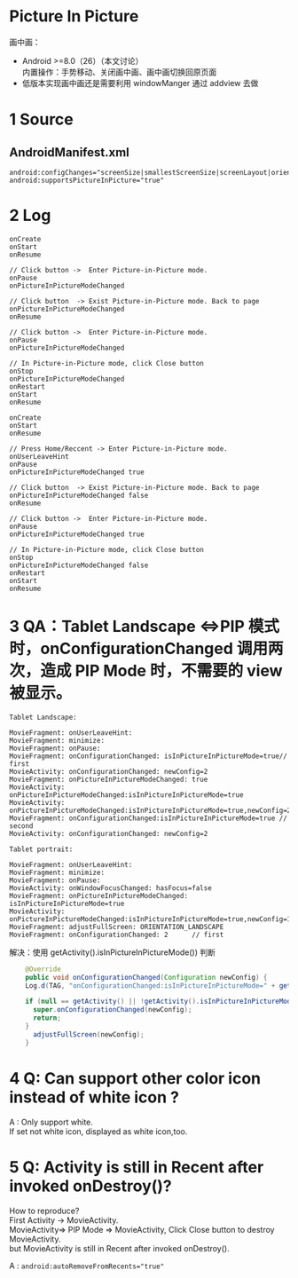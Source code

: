 # Picture In Picture

画中画：

- Android >=8.0（26）（本文讨论）  
  内置操作：手势移动、关闭画中画、画中画切换回原页面
- 低版本实现画中画还是需要利用 windowManger 通过 addview 去做

# 1 Source

## AndroidManifest.xml

```
android:configChanges="screenSize|smallestScreenSize|screenLayout|orientation"
android:supportsPictureInPicture="true"
```

# 2 Log

```
onCreate
onStart
onResume

// Click button ->  Enter Picture-in-Picture mode.
onPause
onPictureInPictureModeChanged

// Click button  -> Exist Picture-in-Picture mode. Back to page
onPictureInPictureModeChanged
onResume

// Click button ->  Enter Picture-in-Picture mode.
onPause
onPictureInPictureModeChanged

// In Picture-in-Picture mode, click Close button
onStop
onPictureInPictureModeChanged
onRestart
onStart
onResume
```

```
onCreate
onStart
onResume

// Press Home/Reccent -> Enter Picture-in-Picture mode.
onUserLeaveHint
onPause
onPictureInPictureModeChanged true

// Click button  -> Exist Picture-in-Picture mode. Back to page
onPictureInPictureModeChanged false
onResume

// Click button ->  Enter Picture-in-Picture mode.
onPause
onPictureInPictureModeChanged true

// In Picture-in-Picture mode, click Close button
onStop
onPictureInPictureModeChanged false
onRestart
onStart
onResume
```

# 3 QA：Tablet Landscape <=>PIP 模式时，onConfigurationChanged 调用两次，造成 PIP Mode 时，不需要的 view 被显示。

```
Tablet Landscape:

MovieFragment: onUserLeaveHint:
MovieFragment: minimize:
MovieFragment: onPause:
MovieFragment: onConfigurationChanged: isInPictureInPictureMode=true// first
MovieActivity: onConfigurationChanged: newConfig=2
MovieFragment: onPictureInPictureModeChanged: true
MovieActivity: onPictureInPictureModeChanged:isInPictureInPictureMode=true
MovieActivity: onPictureInPictureModeChanged:isInPictureInPictureMode=true,newConfig=2
MovieFragment: onConfigurationChanged:isInPictureInPictureMode=true // second
MovieActivity: onConfigurationChanged: newConfig=2
```

```
Tablet portrait:

MovieFragment: onUserLeaveHint:
MovieFragment: minimize:
MovieFragment: onPause:
MovieActivity: onWindowFocusChanged: hasFocus=false
MovieFragment: onPictureInPictureModeChanged: isInPictureInPictureMode=true
MovieActivity: onPictureInPictureModeChanged:isInPictureInPictureMode=true,newConfig=1
MovieFragment: adjustFullScreen: ORIENTATION_LANDSCAPE
MovieFragment: onConfigurationChanged: 2      // first
```

解决：使用 getActivity().isInPictureInPictureMode()) 判断

```java
    @Override
    public void onConfigurationChanged(Configuration newConfig) {
    Log.d(TAG, "onConfigurationChanged:isInPictureInPictureMode=" + getActivity().isInPictureInPictureMode());

    if (null == getActivity() || !getActivity().isInPictureInPictureMode()){
      super.onConfigurationChanged(newConfig);
      return;
    }
      adjustFullScreen(newConfig);
    }
```

# 4 Q: Can support other color icon instead of white icon ?

A : Only support white.  
If set not white icon, displayed as white icon,too.

# 5 Q: Activity is still in Recent after invoked onDestroy()?

How to reproduce?  
First Activity -> MovieActivity.  
MovieActivity=> PIP Mode => MovieActivity, Click Close button to destroy MovieActivity.  
but MovieActivity is still in Recent after invoked onDestroy().

A : `android:autoRemoveFromRecents="true"`
